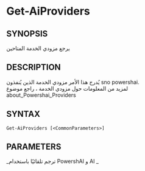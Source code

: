 ﻿---
external help file: powershai-help.xml
schema: 2.0.0
powershai: true
---

# Get-AiProviders

## SYNOPSIS <!--!= @#Synop !-->
يرجع مزودي الخدمة المتاحين

## DESCRIPTION <!--!= @#Desc !-->
يُدرج هذا الأمر مزودي الخدمة الذين يُنفذون sno powershai.  
لمزيد من المعلومات حول مزودي الخدمة ، راجع موضوع about_Powershai_Providers

## SYNTAX <!--!= @#Syntax !-->

```
Get-AiProviders [<CommonParameters>]
```

## PARAMETERS <!--!= @#Params !-->




<!--PowershaiAiDocBlockStart-->
_ترجم تلقائيًا باستخدام PowershAI و AI 
_
<!--PowershaiAiDocBlockEnd-->
